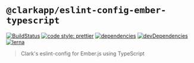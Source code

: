 # `@clarkapp/eslint-config-ember-typescript`

[![BuildStatus](https://travis-ci.org/ClarkSource/eslint-config.svg)](https://travis-ci.org/ClarkSource/eslint-config)
[![code style: prettier](https://img.shields.io/badge/code_style-prettier-ff69b4.svg)](https://github.com/prettier/prettier)
[![dependencies](https://david-dm.org/ClarkSource/eslint-config/status.svg?path=packages/eslint-config-ember-typescript)](https://david-dm.org/ClarkSource/eslint-config?path=packages/eslint-config-ember-typescript)
[![devDependencies](https://david-dm.org/ClarkSource/eslint-config/dev-status.svg?path=packages/eslint-config-ember-typescript)](https://david-dm.org/ClarkSource/eslint-config?path=packages/eslint-config-ember-typescript&type=dev)
[![lerna](https://img.shields.io/badge/maintained%20with-lerna-cc00ff.svg)](https://lernajs.io/)

> Clark's eslint-config for Ember.js using TypeScript
